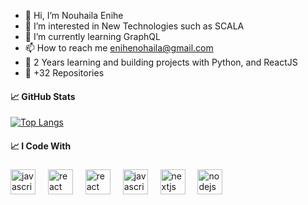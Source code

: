 - 👋 Hi, I’m Nouhaila Enihe
- 👀 I’m interested in New Technologies such as SCALA
- 🌱 I’m currently learning GraphQL
- 📫 How to reach me enihenohaila@gmail.com
- 🌱 2 Years learning and building projects with Python, and ReactJS
- 💪 +32 Repositories 

#### 📈 GitHub Stats
[![Top Langs](https://github-readme-stats.vercel.app/api/top-langs/?username=Nehila&layout=compact)](https://github.com/Nehila)

#### 📈 I Code With

###

<div align="left">
  <img src="https://upload.wikimedia.org/wikipedia/commons/thumb/c/c3/Python-logo-notext.svg/1869px-Python-logo-notext.svg.png" height="40" alt="javascript logo"  />
  <img width="12" />
  <img src="https://cdn.jsdelivr.net/gh/devicons/devicon/icons/react/react-original.svg" height="40" alt="react logo"  />
  <img width="12" />
  <img src="https://1000logos.net/wp-content/uploads/2020/08/MongoDB-Logo.png" height="40" alt="react logo"  />
  <img width="12" />
  <img src="https://cdn.jsdelivr.net/gh/devicons/devicon/icons/javascript/javascript-original.svg" height="40" alt="javascript logo"  />
  <img width="12" />
  <img src="https://cdn.jsdelivr.net/gh/devicons/devicon/icons/nextjs/nextjs-original.svg" height="40" alt="nextjs logo"  />
  <img width="12" />
  <img src="https://cdn.jsdelivr.net/gh/devicons/devicon/icons/nodejs/nodejs-original.svg" height="40" alt="nodejs logo"  />
</div>
